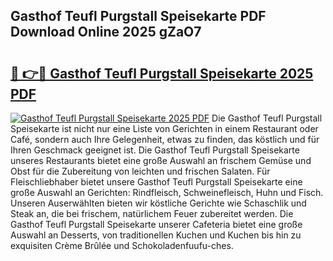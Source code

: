 ## Gasthof Teufl Purgstall Speisekarte PDF Download Online 2025 gZaO7

# <h2><a href="http://gc6jc9.nevu.top/?p=Gasthof+Teufl+Purgstall+Speisekarte">🔗 👉🔴 Gasthof Teufl Purgstall Speisekarte 2025 PDF</a></h2>

[![Gasthof Teufl Purgstall Speisekarte 2025 PDF](https://i.imgur.com/dBaPXMq.png)](http://gc6jc9.nevu.top/?p=Gasthof+Teufl+Purgstall+Speisekarte)
Die Gasthof Teufl Purgstall Speisekarte ist nicht nur eine Liste von Gerichten in einem Restaurant oder Café, sondern auch Ihre Gelegenheit, etwas zu finden, das köstlich und für Ihren Geschmack geeignet ist. Die Gasthof Teufl Purgstall Speisekarte unseres Restaurants bietet eine große Auswahl an frischem Gemüse und Obst für die Zubereitung von leichten und frischen Salaten. Für Fleischliebhaber bietet unsere Gasthof Teufl Purgstall Speisekarte eine große Auswahl an Gerichten: Rindfleisch, Schweinefleisch, Huhn und Fisch. Unseren Auserwählten bieten wir köstliche Gerichte wie Schaschlik und Steak an, die bei frischem, natürlichem Feuer zubereitet werden. Die Gasthof Teufl Purgstall Speisekarte unserer Cafeteria bietet eine große Auswahl an Desserts, von traditionellen Kuchen und Kuchen bis hin zu exquisiten Crème Brûlée und Schokoladenfuufu-ches.
